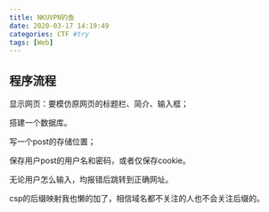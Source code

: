 ```yaml
---
title: NKUVPN钓鱼
date: 2020-03-17 14:19:49
categories: CTF #try
tags: [Web]
---
```

## 程序流程

显示网页：要模仿原网页的标题栏、简介、输入框；

搭建一个数据库。

写一个post的存储位置；

保存用户post的用户名和密码，或者仅保存cookie。

无论用户怎么输入，均报错后跳转到正确网址。

csp的后缀映射我也懒的加了，相信域名都不关注的人也不会关注后缀的。
